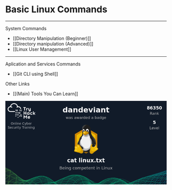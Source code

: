 # Basic Linux Commands
---
System Commands
- [[Directory Manipulation (Beginner)]]
- [[Directory manipulation (Advanced)]]
- [[Linux User Management]]

---
Aplication and Services Commands
- [[Git CLI using Shell]]



Other Links

- [[(Main) Tools You Can Learn]]


![TryHackMe badge](linux.png)